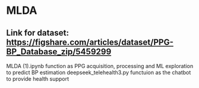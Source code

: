 # MLDA
## Link for dataset: https://figshare.com/articles/dataset/PPG-BP_Database_zip/5459299
MLDA (1).ipynb function as PPG acquisition, processing and ML exploration to predict BP estimation
deepseek_telehealth3.py functuion as the chatbot to provide health support
